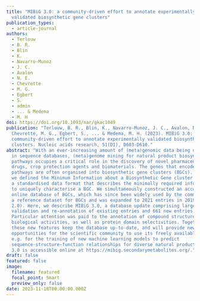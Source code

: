 ```yaml
---
title: "MIBiG 3.0: a community-driven effort to annotate experimentally
  validated biosynthetic gene clusters"
publication_types:
  - article-journal
authors:
  - Terlouw
  - B. R.
  - Blin
  - K.
  - Navarro-Munoz
  - J. C.
  - Avalon
  - N. E.
  - Chevrette
  - M. G.
  - Egbert
  - S.
  - admin
  - ... & Medema
  - M. H
doi: https://doi.org/10.1093/nar/gkac1049
publication: "Terlouw, B. R., Blin, K., Navarro-Munoz, J. C., Avalon, N. E.,
  Chevrette, M. G., Egbert, S., ... & Medema, M. H. (2023). MIBiG 3.0: a
  community-driven effort to annotate experimentally validated biosynthetic gene
  clusters. Nucleic acids research, 51(D1), D603-D610."
abstract: "With an ever-increasing amount of (meta)genomic data being deposited
  in sequence databases, (meta)genome mining for natural product biosynthetic
  pathways occupies a critical role in the discovery of novel pharmaceutical
  drugs, crop protection agents and biomaterials. The genes that encode these
  pathways are often organised into biosynthetic gene clusters (BGCs). In 2015,
  we defined the Minimum Information about a Biosynthetic Gene cluster (MIBiG):
  a standardised data format that describes the minimally required information
  to uniquely characterise a BGC. We simultaneously constructed an accompanying
  online database of BGCs, which has since been widely used by the community as
  a reference dataset for BGCs and was expanded to 2021 entries in 2019 (MIBiG
  2.0). Here, we describe MIBiG 3.0, a database update comprising large-scale
  validation and re-annotation of existing entries and 661 new entries.
  Particular attention was paid to the annotation of compound structures and
  biological activities, as well as protein domain selectivities. Together,
  these new features keep the database up-to-date, and will provide new
  opportunities for the scientific community to use its freely available data,
  e.g. for the training of new machine learning models to predict
  sequence-structure-function relationships for diverse natural products. MIBiG
  3.0 is accessible online at https://mibig.secondarymetabolites.org/."
draft: false
featured: false
image:
  filename: featured
  focal_point: Smart
  preview_only: false
date: 2023-11-18T00:00:00.000Z
---
```

